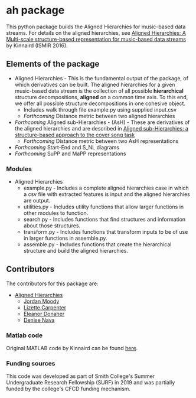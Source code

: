 # ah package

This python package builds the Aligned Hierarchies for music-based data streams. For details on the aligned hierarchies, see [Aligned Hierarchies: A Multi-scale structure-based representation for music-based data streams](https://s18798.pcdn.co/ismir2016/wp-content/uploads/sites/2294/2016/07/020_Paper.pdf) by Kinnaird (ISMIR 2016).


## Elements of the package

* Aligned Hierarchies - This is the fundamental output of the package, of which derivatives can be built. The aligned hierarchies for a given music-based data stream is the collection of all possible **hierarchical** structure decompositions, **aligned** on a common time axis. To this end, we offer all possible structure decompositions in one cohesive object.
    * Includes walk through file example.py using supplied input.csv
    * _Forthcoming_ Distance metric between two aligned hierarchies
* _Forthcoming_ Aligned sub-Hierarchies - (AsH) - These are derivatives of the aligned hierarchies and are described in [Aligned sub-Hierarchies: a structure-based approach to the cover song task](http://ismir2018.ircam.fr/doc/pdfs/81_Paper.pdf)
    * _Forthcoming_ Distance metric between two AsH representations
* _Forthcoming_ Start-End and S_NL diagrams
* _Forthcoming_ SuPP and MaPP representations

### Modules

* Aligned Hierarchies 
   * example.py - Includes a complete aligned hierarchies case in which a csv file with extracted features is input and the aligned  hierarchies are output.
   * utilities.py - Includes utility functions that allow larger functions in other modules to function.
   * search.py - Includes functions that find structures and information about those structures.
   * transform.py - Includes functions that transform inputs to be of use in larger functions in assemble.py.
   * assemble.py - Includes functions that create the hierarchical structure and build the aligned hierarchies.

## Contributors

The contributors for this package are:
* [Aligned Hierarchies](https://github.com/smith-tinkerlab/ah/tree/master/aligned-hierarchies)
    * [Jordan Moody](https://github.com/jormacmoo)
    * [Lizette Carpenter](https://github.com/lcarpenter20)
    * [Eleanor Donaher](https://github.com/edonaher)
    * [Denise Nava](https://github.com/d-nava)


### Matlab code

Original MATLAB code by Kinnaird can be found [here](https://github.com/kmkinnaird/ThesisCode).

### Funding sources

This code was developed as part of Smith College's Summer Undergraduate Research Fellowship (SURF) in 2019 and was partially funded by the college's CFCD funding mechanism.
